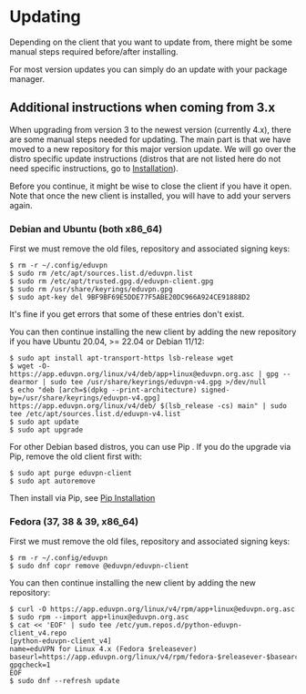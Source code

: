 # Updating

Depending on the client that you want to update from, there might be
some manual steps required before/after installing.

For most version updates you can simply do an update with your package
manager.

## Additional instructions when coming from 3.x

When upgrading from version 3 to the newest version (currently 4.x),
there are some manual steps needed for updating. The main part is that
we have moved to a new repository for this major version update. We will
go over the distro specific update instructions (distros that are not
listed here do not need specific instructions, go to
[Installation](./installation.md)).

Before you continue, it might be wise to close the client if you have it
open. Note that once the new client is installed, you will have to add
your servers again.

### Debian and Ubuntu (both x86_64)

First we must remove the old files, repository and associated signing
keys:

``` console
$ rm -r ~/.config/eduvpn
$ sudo rm /etc/apt/sources.list.d/eduvpn.list
$ sudo rm /etc/apt/trusted.gpg.d/eduvpn-client.gpg
$ sudo rm /usr/share/keyrings/eduvpn.gpg
$ sudo apt-key del 9BF9BF69E5DDE77F5ABE20DC966A924CE91888D2
```

It\'s fine if you get errors that some of these entries don\'t exist.

You can then continue installing the new client by adding the new
repository if you have Ubuntu 20.04, \>= 22.04 or Debian 11/12:

``` console
$ sudo apt install apt-transport-https lsb-release wget
$ wget -O- https://app.eduvpn.org/linux/v4/deb/app+linux@eduvpn.org.asc | gpg --dearmor | sudo tee /usr/share/keyrings/eduvpn-v4.gpg >/dev/null
$ echo "deb [arch=$(dpkg --print-architecture) signed-by=/usr/share/keyrings/eduvpn-v4.gpg] https://app.eduvpn.org/linux/v4/deb/ $(lsb_release -cs) main" | sudo tee /etc/apt/sources.list.d/eduvpn-v4.list
$ sudo apt update
$ sudo apt upgrade
```

For other Debian based distros, you can use Pip . If you do the upgrade
via Pip, remove the old client first with:

``` console
$ sudo apt purge eduvpn-client
$ sudo apt autoremove
```

Then install via Pip, see [Pip Installation](./installation.md#pip-installation)

### Fedora (37, 38 & 39, x86_64)

First we must remove the old files, repository and associated signing
keys:

``` console
$ rm -r ~/.config/eduvpn
$ sudo dnf copr remove @eduvpn/eduvpn-client
```

You can then continue installing the new client by adding the new
repository:

``` console
$ curl -O https://app.eduvpn.org/linux/v4/rpm/app+linux@eduvpn.org.asc
$ sudo rpm --import app+linux@eduvpn.org.asc
$ cat << 'EOF' | sudo tee /etc/yum.repos.d/python-eduvpn-client_v4.repo
[python-eduvpn-client_v4]
name=eduVPN for Linux 4.x (Fedora $releasever)
baseurl=https://app.eduvpn.org/linux/v4/rpm/fedora-$releasever-$basearch
gpgcheck=1
EOF
$ sudo dnf --refresh update
```
